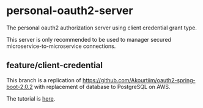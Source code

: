 # personal-oauth2-server
The personal oauth2 authorization server using client credential grant type.

This server is only recommended to be used to manager secured microservice-to-microservice connections.

## feature/client-credential
This branch is a replication of https://github.com/Akourtiim/oauth2-spring-boot-2.0.2
with replacement of database to PostgreSQL on AWS.

The tutorial is [here](https://medium.com/@akourtim.ahmed/oauth-2-centralized-authorization-with-spring-boot-2-0-2-and-spring-security-5-and-jdbc-token-store-8dbc063bd5d4).